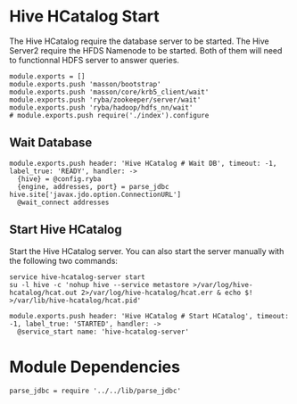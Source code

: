 
# Hive HCatalog Start

The Hive HCatalog require the database server to be started. The Hive Server2
require the HFDS Namenode to be started. Both of them will need to functionnal
HDFS server to answer queries.

    module.exports = []
    module.exports.push 'masson/bootstrap'
    module.exports.push 'masson/core/krb5_client/wait'
    module.exports.push 'ryba/zookeeper/server/wait'
    module.exports.push 'ryba/hadoop/hdfs_nn/wait'
    # module.exports.push require('./index').configure

## Wait Database

    module.exports.push header: 'Hive HCatalog # Wait DB', timeout: -1, label_true: 'READY', handler: ->
      {hive} = @config.ryba
      {engine, addresses, port} = parse_jdbc hive.site['javax.jdo.option.ConnectionURL']
      @wait_connect addresses

## Start Hive HCatalog

Start the Hive HCatalog server. You can also start the server manually with the
following two commands:

```
service hive-hcatalog-server start
su -l hive -c 'nohup hive --service metastore >/var/log/hive-hcatalog/hcat.out 2>/var/log/hive-hcatalog/hcat.err & echo $! >/var/lib/hive-hcatalog/hcat.pid'
```

    module.exports.push header: 'Hive HCatalog # Start HCatalog', timeout: -1, label_true: 'STARTED', handler: ->
      @service_start name: 'hive-hcatalog-server'

# Module Dependencies

    parse_jdbc = require '../../lib/parse_jdbc'
